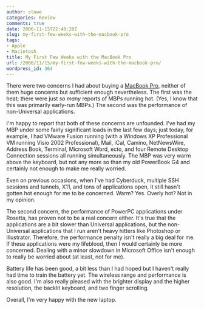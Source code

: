 ```yaml
---
author: slowe
categories: Review
comments: true
date: 2006-11-15T22:48:28Z
slug: my-first-few-weeks-with-the-macbook-pro
tags:
- Apple
- Macintosh
title: My First Few Weeks with the MacBook Pro
url: /2006/11/15/my-first-few-weeks-with-the-macbook-pro/
wordpress_id: 364
---
```


There were two concerns I had about buying a [MacBook Pro](http://www.apple.com/macbookpro/), neither of them huge concerns but sufficient enough nevertheless. The first was the heat; there were just _so many_ reports of MBPs running hot. (Yes, I know that this was primarily early-run MBPs.) The second was the performance of non-Universal applications.

I'm happy to report that both of these concerns are unfounded. I've had my MBP under some fairly significant loads in the last few days; just today, for example, I had VMware Fusion running (with a Windows XP Professional VM running Visio 2002 Professional), Mail, iCal, Camino, NetNewsWire, Address Book, Terminal, Microsoft Word, ecto, and four Remote Desktop Connection sessions all running simultaneously. The MBP was very warm above the keyboard, but not any more so than my old PowerBook G4 and certainly not enough to make me really worried.

Even on previous occasions, when I've had Cyberduck, multiple SSH sessions and tunnels, X11, and tons of applications open, it still hasn't gotten hot enough for me to be concerned. Warm? Yes. Overly hot? Not in my opinion.

The second concern, the performance of PowerPC applications under Rosetta, has proven not to be a real concern either. It's true that the applications are a bit slower than Universal applications, but the non-Universal applications that I run aren't heavy hitters like Photoshop or Illustrator. Therefore, the performance penalty isn't really a big deal for me. If these applications were my lifeblood, then I would certainly be more concerned. Dealing with a minor slowdown in Microsoft Office isn't enough to really be worried about (at least, not for me).

Battery life has been good, a bit less than I had hoped but I haven't really had time to train the battery yet. The wireless range and performance is also good. I'm also really pleased with the brighter display and the higher resolution, the backlit keyboard, and two finger scrolling.

Overall, I'm very happy with the new laptop.
